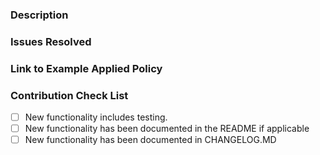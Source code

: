### Description
<!-- Describe what this change achieves below -->

### Issues Resolved
<!-- List any existing issues this PR resolves below -->

### Link to Example Applied Policy
<!-- URL to the Applied Policy that was used for dev/testing below -->
<!-- This can be helpful for a reviewer to validate the changes proposed resulted in the expected behavior. If you do not have access or ability to apply the policy template, please mention this in your PR description.-->

### Contribution Check List

- [ ] New functionality includes testing.
- [ ] New functionality has been documented in the README if applicable
- [ ] New functionality has been documented in CHANGELOG.MD
